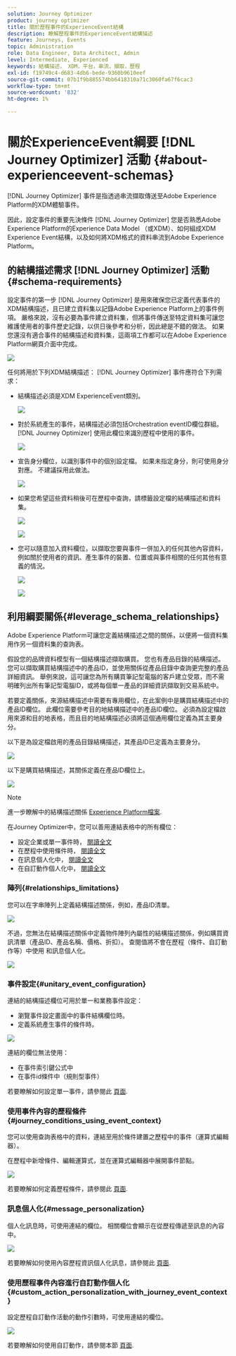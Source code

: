 ```yaml
---
solution: Journey Optimizer
product: journey optimizer
title: 關於歷程事件的ExperienceEvent結構
description: 瞭解歷程事件的ExperienceEvent結構描述
feature: Journeys, Events
topic: Administration
role: Data Engineer, Data Architect, Admin
level: Intermediate, Experienced
keywords: 結構描述， XDM，平台，串流，擷取，歷程
exl-id: f19749c4-d683-4db6-bede-9360b9610eef
source-git-commit: 07b1f9b885574bb6418310a71c3060fa67f6cac3
workflow-type: tm+mt
source-wordcount: '832'
ht-degree: 1%

---
```


# 關於ExperienceEvent綱要 [!DNL Journey Optimizer] 活動 {#about-experienceevent-schemas}

[!DNL Journey Optimizer] 事件是指透過串流擷取傳送至Adobe Experience Platform的XDM體驗事件。

因此，設定事件的重要先決條件 [!DNL Journey Optimizer] 您是否熟悉Adobe Experience Platform的Experience Data Model （或XDM）、如何組成XDM Experience Event結構，以及如何將XDM格式的資料串流到Adobe Experience Platform。

## 的結構描述需求 [!DNL Journey Optimizer] 活動  {#schema-requirements}

設定事件的第一步 [!DNL Journey Optimizer] 是用來確保您已定義代表事件的XDM結構描述，且已建立資料集以記錄Adobe Experience Platform上的事件例項。 嚴格來說，沒有必要為事件建立資料集，但將事件傳送至特定資料集可讓您維護使用者的事件歷史記錄，以供日後參考和分析，因此總是不錯的做法。 如果您還沒有適合事件的結構描述和資料集，這兩項工作都可以在Adobe Experience Platform網頁介面中完成。

![](assets/schema1.png)

任何將用於下列XDM結構描述： [!DNL Journey Optimizer] 事件應符合下列需求：

* 結構描述必須是XDM ExperienceEvent類別。

  ![](assets/schema2.png)

* 對於系統產生的事件，結構描述必須包括Orchestration eventID欄位群組。 [!DNL Journey Optimizer] 使用此欄位來識別歷程中使用的事件。

  ![](assets/schema3.png)

* 宣告身分欄位，以識別事件中的個別設定檔。 如果未指定身分，則可使用身分對應。 不建議採用此做法。

  ![](assets/schema4.png)

* 如果您希望這些資料稍後可在歷程中查詢，請標籤設定檔的結構描述和資料集。

  ![](assets/schema5.png)

  ![](assets/schema6.png)

* 您可以隨意加入資料欄位，以擷取您要與事件一併加入的任何其他內容資料，例如關於使用者的資訊、產生事件的裝置、位置或與事件相關的任何其他有意義的情況。

  ![](assets/schema7.png)

  ![](assets/schema8.png)

## 利用綱要關係{#leverage_schema_relationships}

Adobe Experience Platform可讓您定義結構描述之間的關係，以便將一個資料集用作另一個資料集的查詢表。

假設您的品牌資料模型有一個結構描述擷取購買。 您也有產品目錄的結構描述。 您可以擷取購買結構描述中的產品ID，並使用關係從產品目錄中查詢更完整的產品詳細資訊。 舉例來說，這可讓您為所有購買筆記型電腦的客戶建立受眾，而不需明確列出所有筆記型電腦ID，或將每個單一產品的詳細資訊擷取到交易系統中。

若要定義關係，來源結構描述中需要有專用欄位，在此案例中是購買結構描述中的產品ID欄位。 此欄位需要參考目的地結構描述中的產品ID欄位。 必須為設定檔啟用來源和目的地表格，而且目的地結構描述必須將這個通用欄位定義為其主要身分。

以下是為設定檔啟用的產品目錄結構描述，其產品ID已定義為主要身分。

![](assets/schema9.png)

以下是購買結構描述，其關係定義在產品ID欄位上。

![](assets/schema10.png)

>[!NOTE]
>
>進一步瞭解中的結構描述關係 [Experience Platform檔案](https://experienceleague.adobe.com/docs/platform-learn/tutorials/schemas/configure-relationships-between-schemas.html?lang=zh-Hant).

在Journey Optimizer中，您可以善用連結表格中的所有欄位：

* 設定企業或單一事件時， [閱讀全文](../event/experience-event-schema.md#unitary_event_configuration)
* 在歷程中使用條件時， [閱讀全文](../event/experience-event-schema.md#journey_conditions_using_event_context)
* 在訊息個人化中， [閱讀全文](../event/experience-event-schema.md#message_personalization)
* 在自訂動作個人化中， [閱讀全文](../event/experience-event-schema.md#custom_action_personalization_with_journey_event_context)

### 陣列{#relationships_limitations}

您可以在字串陣列上定義結構描述關係，例如，產品ID清單。

![](assets/schema15.png)

不過，您無法在結構描述關係中定義物件陣列內屬性的結構描述關係，例如購買資訊清單（產品ID、產品名稱、價格、折扣）。 查閱值將不會在歷程（條件、自訂動作等）中使用 和訊息個人化。

![](assets/schema16.png)

### 事件設定{#unitary_event_configuration}

連結的結構描述欄位可用於單一和業務事件設定：

* 瀏覽事件設定畫面中的事件結構欄位時。
* 定義系統產生事件的條件時。

![](assets/schema11.png)

連結的欄位無法使用：

* 在事件索引鍵公式中
* 在事件id條件中（規則型事件）

若要瞭解如何設定單一事件，請參閱此 [頁面](../event/about-creating.md).

### 使用事件內容的歷程條件{#journey_conditions_using_event_context}

您可以使用查詢表格中的資料，連結至用於條件建置之歷程中的事件（運算式編輯器）。

在歷程中新增條件、編輯運算式，並在運算式編輯器中展開事件節點。

![](assets/schema12.png)

若要瞭解如何定義歷程條件，請參閱此 [頁面](../building-journeys/condition-activity.md).

### 訊息個人化{#message_personalization}

個人化訊息時，可使用連結的欄位。 相關欄位會顯示在從歷程傳遞至訊息的內容中。

![](assets/schema14.png)

若要瞭解如何使用內容歷程資訊個人化訊息，請參閱此 [頁面](../personalization/personalization-use-case.md).

### 使用歷程事件內容進行自訂動作個人化{#custom_action_personalization_with_journey_event_context}

設定歷程自訂動作活動的動作引數時，可使用連結的欄位。

![](assets/schema13.png)

若要瞭解如何使用自訂動作，請參閱本節 [頁面](../building-journeys/using-custom-actions.md).
